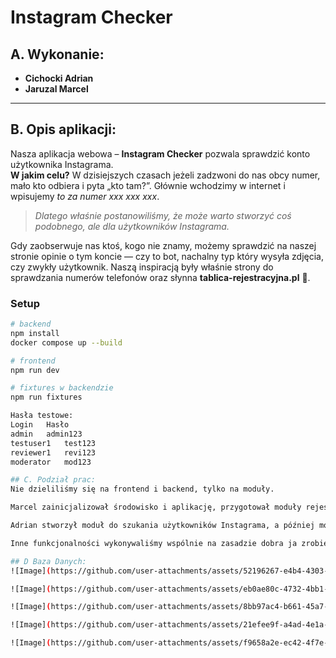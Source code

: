 # Instagram Checker

## A. Wykonanie:

- **Cichocki Adrian**
- **Jaruzal Marcel**

---

## B. Opis aplikacji:

Nasza aplikacja webowa – **Instagram Checker** pozwala sprawdzić konto użytkownika Instagrama.  
**W jakim celu?** W dzisiejszych czasach jeżeli zadzwoni do nas obcy numer, mało kto odbiera i pyta „kto tam?”. Głównie wchodzimy w internet i wpisujemy _to za numer xxx xxx xxx_.

> _Dlatego właśnie postanowiliśmy, że może warto stworzyć coś podobnego, ale dla użytkowników Instagrama._

Gdy zaobserwuje nas ktoś, kogo nie znamy, możemy sprawdzić na naszej stronie opinie o tym koncie — czy to bot, nachalny typ który wysyła zdjęcia, czy zwykły użytkownik. Naszą inspiracją były właśnie strony do sprawdzania numerów telefonów oraz słynna **tablica-rejestracyjna.pl** 🚗.

### Setup

```bash
# backend
npm install
docker compose up --build

# frontend
npm run dev

# fixtures w backendzie
npm run fixtures

Hasła testowe:
Login	Hasło
admin	admin123
testuser1	test123
reviewer1	revi123
moderator	mod123

## C. Podział prac:
Nie dzieliliśmy się na frontend i backend, tylko na moduły.

Marcel zainicjalizował środowisko i aplikację, przygotował moduły rejestracji i logowania, usprawnił je.

Adrian stworzył moduł do szukania użytkowników Instagrama, a później moduły oceniania i komentarzy.

Inne funkcjonalności wykonywaliśmy wspólnie na zasadzie dobra ja zrobie to, a ty zrobisz tamto ;)

## D Baza Danych:
![Image](https://github.com/user-attachments/assets/52196267-e4b4-4303-8e19-36dbf6270d02)

![Image](https://github.com/user-attachments/assets/eb0ae80c-4732-4bb1-9e52-58c161b43437)

![Image](https://github.com/user-attachments/assets/8bb97ac4-b661-45a7-90c3-d2937f3e6ce5)

![Image](https://github.com/user-attachments/assets/21efee9f-a4ad-4e1a-acfb-aa9b567b1a0f)

![Image](https://github.com/user-attachments/assets/f9658a2e-ec42-4f7e-9bf5-c49dfb1b45ba)
```
